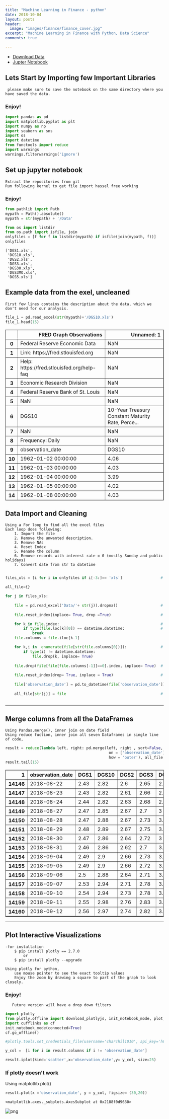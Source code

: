 ```yaml
---
title: "Machine Learning in Finance - python"
date: 2018-10-04
layout: posts
header:
  image: "images/finance/finance_cover.jpg"
excerpt: "Machine Learning in Finance with Python, Data Science"
comments: true

---
```

+ [Download Data](https://github.com/charchil10/ML_in_Finance.git)
+ [Jupter Notebook](http://nbviewer.jupyter.org/github/charchil10/ML_in_Finance/blob/7d6791791ef79e11a16771c40f26429bd38bdaf4/Inital_setup.ipynb)

## Lets Start by Importing few Important Libraries
     please make sure to save the notebook on the same directory where you have saved the data. 
   ### Enjoy! 


```python
import pandas as pd
import matplotlib.pyplot as plt
import numpy as np
import seaborn as sns
import os
import datetime
from functools import reduce
import warnings
warnings.filterwarnings('ignore')
```

## Set up jupyter notebook
    Extract the repositories from git
    Run following kernel to get file import hassel free working
   ### Enjoy!


```python
from pathlib import Path
mypath = Path().absolute()
mypath = str(mypath) + '/Data'

from os import listdir
from os.path import isfile, join
onlyfiles = [f for f in listdir(mypath) if isfile(join(mypath, f))]
onlyfiles
```




    ['DGS1.xls',
     'DGS10.xls',
     'DGS2.xls',
     'DGS3.xls',
     'DGS30.xls',
     'DGS3MO.xls',
     'DGS5.xls']



## Example data from the exel, uncleaned
    First few lines contains the description about the data, which we don't need for our analysis. 


```python
file_1 = pd.read_excel(str(mypath)+'/DGS10.xls')
file_1.head(15)
```




<div>
<style scoped>
    .dataframe tbody tr th:only-of-type {
        vertical-align: middle;
    }

    .dataframe tbody tr th {
        vertical-align: top;
    }

    .dataframe thead th {
        text-align: right;
    }
</style>
<table border="1" class="dataframe">
  <thead>
    <tr style="text-align: right;">
      <th></th>
      <th>FRED Graph Observations</th>
      <th>Unnamed: 1</th>
    </tr>
  </thead>
  <tbody>
    <tr>
      <th>0</th>
      <td>Federal Reserve Economic Data</td>
      <td>NaN</td>
    </tr>
    <tr>
      <th>1</th>
      <td>Link: https://fred.stlouisfed.org</td>
      <td>NaN</td>
    </tr>
    <tr>
      <th>2</th>
      <td>Help: https://fred.stlouisfed.org/help-faq</td>
      <td>NaN</td>
    </tr>
    <tr>
      <th>3</th>
      <td>Economic Research Division</td>
      <td>NaN</td>
    </tr>
    <tr>
      <th>4</th>
      <td>Federal Reserve Bank of St. Louis</td>
      <td>NaN</td>
    </tr>
    <tr>
      <th>5</th>
      <td>NaN</td>
      <td>NaN</td>
    </tr>
    <tr>
      <th>6</th>
      <td>DGS10</td>
      <td>10-Year Treasury Constant Maturity Rate, Perce...</td>
    </tr>
    <tr>
      <th>7</th>
      <td>NaN</td>
      <td>NaN</td>
    </tr>
    <tr>
      <th>8</th>
      <td>Frequency: Daily</td>
      <td>NaN</td>
    </tr>
    <tr>
      <th>9</th>
      <td>observation_date</td>
      <td>DGS10</td>
    </tr>
    <tr>
      <th>10</th>
      <td>1962-01-02 00:00:00</td>
      <td>4.06</td>
    </tr>
    <tr>
      <th>11</th>
      <td>1962-01-03 00:00:00</td>
      <td>4.03</td>
    </tr>
    <tr>
      <th>12</th>
      <td>1962-01-04 00:00:00</td>
      <td>3.99</td>
    </tr>
    <tr>
      <th>13</th>
      <td>1962-01-05 00:00:00</td>
      <td>4.02</td>
    </tr>
    <tr>
      <th>14</th>
      <td>1962-01-08 00:00:00</td>
      <td>4.03</td>
    </tr>
  </tbody>
</table>
</div>



## Data Import and Cleaning
    
    Using a For loop to find all the excel files
    Each loop does following:
        1. Import the file
        2. Remove the unwanted description.
        3. Remove NAs
        4. Reset Index
        5. Rename the column
        6. Remove records with interest rate = 0 (mostly Sunday and public holidays)
        7. Convert date from str to datetime



```python

files_xls = [i for i in onlyfiles if i[-3:]== 'xls']                 # import only xls

all_file={}

for j in files_xls:
    
    file = pd.read_excel('Data/'+ str(j)).dropna()                   # import excel file, removed rows with Nan
    
    file.reset_index(inplace= True, drop =True)                      # reset index

    for k in file.index:                                             # To rename the columns, for loop will search for datetime 
        if type(file.loc[k][0]) == datetime.datetime:                # untill finds a datetime and rename the column 
            break
    file.columns = file.iloc[k-1]

    for k,i in  enumerate(file[str(file.columns[0])]):               # Data cleaning for bad datetime
        if type(i) != datetime.datetime:
            file.drop(k, inplace= True)
            
    file.drop(file[file[file.columns[-1]]==0].index, inplace= True)  # Drop all rows with interest rate 0, mainly weekends
    
    file.reset_index(drop= True, inplace = True)                     # Reset Index
    
    file['observation_date'] = pd.to_datetime(file['observation_date'])
    
    all_file[str(j)] = file                                          # Save clean DataFrame in the empty dictionary
    
```

---
## Merge columns from all the DataFrames
    
    Using Pandas.merge(), inner join on date field 
    Using reduce fuction, inner join all seven Dataframes in single line of code, 


```python
result = reduce(lambda left, right: pd.merge(left, right , sort=False,
                                              on = ['observation_date'], 
                                              how = 'outer'), all_file.values())
result.tail(15)
```




<div>
<style scoped>
    .dataframe tbody tr th:only-of-type {
        vertical-align: middle;
    }

    .dataframe tbody tr th {
        vertical-align: top;
    }

    .dataframe thead th {
        text-align: right;
    }
</style>
<table border="1" class="dataframe">
  <thead>
    <tr style="text-align: right;">
      <th>1</th>
      <th>observation_date</th>
      <th>DGS1</th>
      <th>DGS10</th>
      <th>DGS2</th>
      <th>DGS3</th>
      <th>DGS30</th>
      <th>DGS3MO</th>
      <th>DGS5</th>
    </tr>
  </thead>
  <tbody>
    <tr>
      <th>14146</th>
      <td>2018-08-22</td>
      <td>2.43</td>
      <td>2.82</td>
      <td>2.6</td>
      <td>2.65</td>
      <td>2.99</td>
      <td>2.09</td>
      <td>2.7</td>
    </tr>
    <tr>
      <th>14147</th>
      <td>2018-08-23</td>
      <td>2.43</td>
      <td>2.82</td>
      <td>2.61</td>
      <td>2.66</td>
      <td>2.97</td>
      <td>2.08</td>
      <td>2.72</td>
    </tr>
    <tr>
      <th>14148</th>
      <td>2018-08-24</td>
      <td>2.44</td>
      <td>2.82</td>
      <td>2.63</td>
      <td>2.68</td>
      <td>2.97</td>
      <td>2.09</td>
      <td>2.72</td>
    </tr>
    <tr>
      <th>14149</th>
      <td>2018-08-27</td>
      <td>2.47</td>
      <td>2.85</td>
      <td>2.67</td>
      <td>2.7</td>
      <td>3</td>
      <td>2.12</td>
      <td>2.74</td>
    </tr>
    <tr>
      <th>14150</th>
      <td>2018-08-28</td>
      <td>2.47</td>
      <td>2.88</td>
      <td>2.67</td>
      <td>2.73</td>
      <td>3.03</td>
      <td>2.13</td>
      <td>2.77</td>
    </tr>
    <tr>
      <th>14151</th>
      <td>2018-08-29</td>
      <td>2.48</td>
      <td>2.89</td>
      <td>2.67</td>
      <td>2.75</td>
      <td>3.02</td>
      <td>2.13</td>
      <td>2.78</td>
    </tr>
    <tr>
      <th>14152</th>
      <td>2018-08-30</td>
      <td>2.47</td>
      <td>2.86</td>
      <td>2.64</td>
      <td>2.72</td>
      <td>3</td>
      <td>2.11</td>
      <td>2.75</td>
    </tr>
    <tr>
      <th>14153</th>
      <td>2018-08-31</td>
      <td>2.46</td>
      <td>2.86</td>
      <td>2.62</td>
      <td>2.7</td>
      <td>3.02</td>
      <td>2.11</td>
      <td>2.74</td>
    </tr>
    <tr>
      <th>14154</th>
      <td>2018-09-04</td>
      <td>2.49</td>
      <td>2.9</td>
      <td>2.66</td>
      <td>2.73</td>
      <td>3.07</td>
      <td>2.13</td>
      <td>2.78</td>
    </tr>
    <tr>
      <th>14155</th>
      <td>2018-09-05</td>
      <td>2.49</td>
      <td>2.9</td>
      <td>2.66</td>
      <td>2.72</td>
      <td>3.08</td>
      <td>2.14</td>
      <td>2.77</td>
    </tr>
    <tr>
      <th>14156</th>
      <td>2018-09-06</td>
      <td>2.5</td>
      <td>2.88</td>
      <td>2.64</td>
      <td>2.71</td>
      <td>3.06</td>
      <td>2.13</td>
      <td>2.76</td>
    </tr>
    <tr>
      <th>14157</th>
      <td>2018-09-07</td>
      <td>2.53</td>
      <td>2.94</td>
      <td>2.71</td>
      <td>2.78</td>
      <td>3.11</td>
      <td>2.14</td>
      <td>2.82</td>
    </tr>
    <tr>
      <th>14158</th>
      <td>2018-09-10</td>
      <td>2.54</td>
      <td>2.94</td>
      <td>2.73</td>
      <td>2.78</td>
      <td>3.09</td>
      <td>2.14</td>
      <td>2.83</td>
    </tr>
    <tr>
      <th>14159</th>
      <td>2018-09-11</td>
      <td>2.55</td>
      <td>2.98</td>
      <td>2.76</td>
      <td>2.83</td>
      <td>3.13</td>
      <td>2.15</td>
      <td>2.87</td>
    </tr>
    <tr>
      <th>14160</th>
      <td>2018-09-12</td>
      <td>2.56</td>
      <td>2.97</td>
      <td>2.74</td>
      <td>2.82</td>
      <td>3.11</td>
      <td>2.16</td>
      <td>2.87</td>
    </tr>
  </tbody>
</table>
</div>



---
## Plot Interactive Visualizations
    
    -for installation
        $ pip install plotly == 2.7.0 
            or
        $ pip install plotly --upgrade
        
    Using plotly for python,
        use mouse pointer to see the exact tooltip values
        Enjoy the zoom by drawing a square to part of the graph to look closely. 
        
   ### Enjoy!
   
       Future version will have a drop down filters
    


```python
import plotly
from plotly.offline import download_plotlyjs, init_notebook_mode, plot, iplot
import cufflinks as cf
init_notebook_mode(connected=True)
cf.go_offline()

#plotly.tools.set_credentials_file(username='charchil1010', api_key='h6iK0B8bluU0nNJ1oZti')

y_col =  [i for i in result.columns if i != 'observation_date']

result.iplot(kind='scatter',x='observation_date',y= y_col, size=25)
```

### If plotly doesn't work
 Using matplotlib plot()


```python
result.plot(x ='observation_date', y = y_col, figsize= (30,20))
```




    <matplotlib.axes._subplots.AxesSubplot at 0x2188f0d9630>




![png](/images/2018-10-05-Machine_learning_Finance_13_1.png)



```python

```